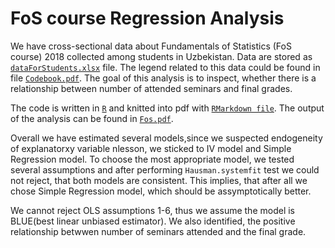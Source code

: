 # FoS course Regression Analysis
We have cross-sectional data about Fundamentals of Statistics (FoS course) 2018 collected among students in Uzbekistan. 
Data are stored as [`dataForStudents.xlsx`](data\dataForStudents.xlsx) file. The legend related to this data could be found in file [`Codebook.pdf`](data\Codebook.pdf).
The goal of this analysis is to inspect, whether there is a relationship between number of attended seminars and final grades.

The code is written in [`R`](IV_analysis.R) and knitted into pdf with [`RMarkdown file`](Fos.Rmd). The output of the analysis can be found in [`Fos.pdf`](Fos.pdf).

Overall we have estimated several models,since we suspected endogeneity of explanatorxy variable nlesson, we sticked to IV model and Simple Regression model. 
To choose the most appropriate model, we tested several assumptions and after performing `Hausman.systemfit` test we could not reject, that both models are consistent.
This implies, that after all we chose Simple Regression model, which should be assymptotically better.

We cannot reject OLS assumptions 1-6, thus we assume the model is BLUE(best linear unbiased estimator). 
We also identified, the positive relationship betwwen number of seminars attended and the final grade.
